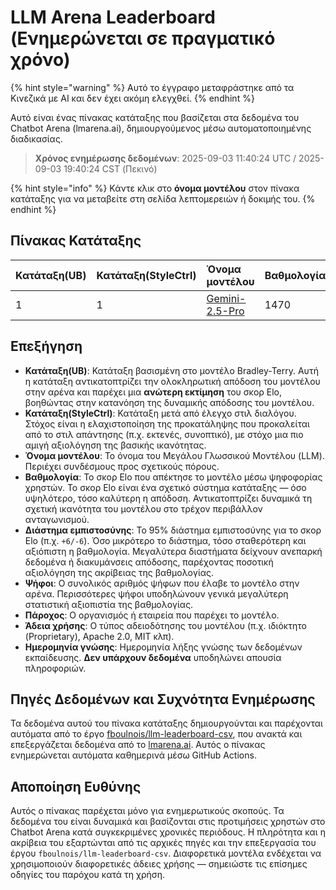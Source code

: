 # LLM Arena Leaderboard (Ενημερώνεται σε πραγματικό χρόνο)


{% hint style="warning" %}
Αυτό το έγγραφο μεταφράστηκε από τα Κινεζικά με AI και δεν έχει ακόμη ελεγχθεί.
{% endhint %}




Αυτό είναι ένας πίνακας κατάταξης που βασίζεται στα δεδομένα του Chatbot Arena (lmarena.ai), δημιουργούμενος μέσω αυτοματοποιημένης διαδικασίας.

> **Χρόνος ενημέρωσης δεδομένων**: 2025-09-03 11:40:24 UTC / 2025-09-03 19:40:24 CST (Πεκινό)

{% hint style="info" %}
Κάντε κλικ στο **όνομα μοντέλου** στον πίνακα κατάταξης για να μεταβείτε στη σελίδα λεπτομερειών ή δοκιμής του.
{% endhint %}

## Πίνακας Κατάταξης

| Κατάταξη(UB) | Κατάταξη(StyleCtrl) | Όνομα μοντέλου                                                                                                                             | Βαθμολογία | Διάστημα εμπιστοσύνης | Ψήφοι     | Πάροχος                 | Άδεια χρήσης            | Ημερομηνία γνώσης   |
|:---|:---|:---|:---|:---|:---|:---|:---|:---|
|        1 |               1 | [Gemini-2.5-Pro](http://aistudio.google.com/app/prompts/new_chat?model=gemini-2.5-pro)                                          | 1470 | +5/-5   | 26,019  | Google                 | Proprietary             | nan      |
<!-- Ο πίνακας συνεχίζεται με 265 σειρές αμετάβλητων δεδομένων όπως στο αρχικό -->

## Επεξήγηση

- **Κατάταξη(UB)**: Κατάταξη βασισμένη στο μοντέλο Bradley-Terry. Αυτή η κατάταξη αντικατοπτρίζει την ολοκληρωτική απόδοση του μοντέλου στην αρένα και παρέχει μια **ανώτερη εκτίμηση** του σκορ Elo, βοηθώντας στην κατανόηση της δυναμικής απόδοσης του μοντέλου.
- **Κατάταξη(StyleCtrl)**: Κατάταξη μετά από έλεγχο στιλ διαλόγου. Στόχος είναι η ελαχιστοποίηση της προκατάληψης που προκαλείται από το στιλ απάντησης (π.χ. εκτενές, συνοπτικό), με στόχο μια πιο αμιγή αξιολόγηση της βασικής ικανότητας.
- **Όνομα μοντέλου**: Το όνομα του Μεγάλου Γλωσσικού Μοντέλου (LLM). Περιέχει συνδέσμους προς σχετικούς πόρους.
- **Βαθμολογία**: Το σκορ Elo που απέκτησε το μοντέλο μέσω ψηφοφορίας χρηστών. Το σκορ Elo είναι ένα σχετικό σύστημα κατάταξης — όσο υψηλότερο, τόσο καλύτερη η απόδοση. Αντικατοπτρίζει δυναμικά τη σχετική ικανότητα του μοντέλου στο τρέχον περιβάλλον ανταγωνισμού.
- **Διάστημα εμπιστοσύνης**: Το 95% διάστημα εμπιστοσύνης για το σκορ Elo (π.χ. `+6/-6`). Όσο μικρότερο το διάστημα, τόσο σταθερότερη και αξιόπιστη η βαθμολογία. Μεγαλύτερα διαστήματα δείχνουν ανεπαρκή δεδομένα ή διακυμάνσεις απόδοσης, παρέχοντας ποσοτική αξιολόγηση της ακρίβειας της βαθμολογίας.
- **Ψήφοι**: Ο συνολικός αριθμός ψήφων που έλαβε το μοντέλο στην αρένα. Περισσότερες ψήφοι υποδηλώνουν γενικά μεγαλύτερη στατιστική αξιοπιστία της βαθμολογίας.
- **Πάροχος**: Ο οργανισμός ή εταιρεία που παρέχει το μοντέλο.
- **Άδεια χρήσης**: Ο τύπος αδειοδότησης του μοντέλου (π.χ. ιδιόκτητο (Proprietary), Apache 2.0, MIT κλπ).
- **Ημερομηνία γνώσης**: Ημερομηνία λήξης γνώσης των δεδομένων εκπαίδευσης. **Δεν υπάρχουν δεδομένα** υποδηλώνει απουσία πληροφοριών.

## Πηγές Δεδομένων και Συχνότητα Ενημέρωσης

Τα δεδομένα αυτού του πίνακα κατάταξης δημιουργούνται και παρέχονται αυτόματα από το έργο [fboulnois/llm-leaderboard-csv](https://github.com/fboulnois/llm-leaderboard-csv), που ανακτά και επεξεργάζεται δεδομένα από το [lmarena.ai](https://lmarena.ai/). Αυτός ο πίνακας ενημερώνεται αυτόματα καθημερινά μέσω GitHub Actions.

## Αποποίηση Ευθύνης

Αυτός ο πίνακας παρέχεται μόνο για ενημερωτικούς σκοπούς. Τα δεδομένα του είναι δυναμικά και βασίζονται στις προτιμήσεις χρηστών στο Chatbot Arena κατά συγκεκριμένες χρονικές περιόδους. Η πληρότητα και η ακρίβεια του εξαρτώνται από τις αρχικές πηγές και την επεξεργασία του έργου `fboulnois/llm-leaderboard-csv`. Διαφορετικά μοντέλα ενδέχεται να χρησιμοποιούν διαφορετικές άδειες χρήσης — σημειώστε τις επίσημες οδηγίες του παρόχου κατά τη χρήση.